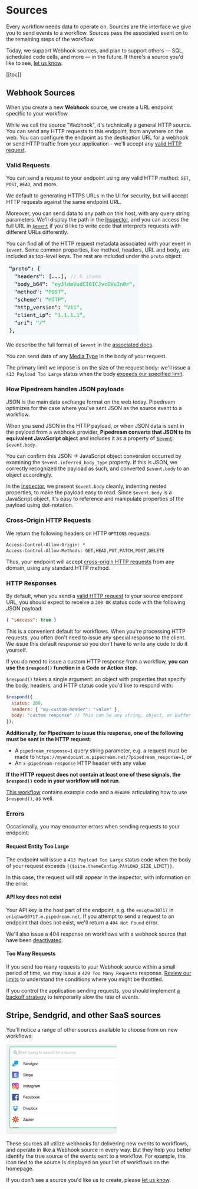 # Sources

Every workflow needs data to operate on. Sources are the interface we give you to send events to a workflow. Sources pass the associated event on to the remaining steps of the workflow.

Today, we support Webhook sources, and plan to support others — SQL, scheduled code cells, and more — in the future. If there's a source you'd like to see, [let us know](/support/).

[[toc]]

## Webhook Sources

When you create a new **Webhook** source, we create a URL endpoint specific to your workflow.

While we call the source "Webhook", it's technically a general HTTP source. You can send any HTTP requests to this endpoint, from anywhere on the web. You can configure the endpoint as the destination URL for a webhook or send HTTP traffic from your application - we'll accept any [valid HTTP request](#valid-requests).

### Valid Requests

You can send a request to your endpoint using any valid HTTP method: `GET`, `POST`, `HEAD`, and more.

We default to generating HTTPS URLs in the UI for security, but will accept HTTP requests against the same endpoint URL.

Moreover, you can send data to any path on this host, with any query string parameters. We'll display the path in the [Inspector](/notebook/inspector/), and you can access the full URL in [`$event`](/notebook/dollar-event/) if you'd like to write code that interprets requests with different URLs differently.

You can find all of the HTTP request metadata associated with your event in `$event`. Some common properties, like method, headers, URL and body, are included as top-level keys. The rest are included under the `proto` object:

<div>
<img alt="Proto object of $event" width="361" src="./images/proto.png">
</div>

We describe the full format of `$event` in the [associated docs](/notebook/dollar-event/).

You can send data of any [Media Type](https://www.iana.org/assignments/media-types/media-types.xhtml) in the body of your request.

The primary limit we impose is on the size of the request body: we'll issue a `413 Payload Too Large` status when the body [exceeds our specified limit](#request-entity-too-large).

### How Pipedream handles JSON payloads

JSON is the main data exchange format on the web today. Pipedream optimizes for the case where you've sent JSON as the source event to a workflow.

When you send JSON in the HTTP payload, or when JSON data is sent in the payload from a webhook provider, **Pipedream converts that JSON to its equivalent JavaScript object** and includes it as a property of [`$event`](/notebook/dollar-event/): `$event.body`.

You can confirm this JSON -> JavaScript object conversion occurred by examining the `$event.inferred_body_type` property. If this is JSON, we correctly recognized the payload as such, and converted `$event.body` to an object accordingly.

In the [Inspector](/notebook/inspector/), we present `$event.body` cleanly, indenting nested properties, to make the payload easy to read. Since `$event.body` is a JavaScript object, it's easy to reference and manipulate properties of the payload using dot-notation.

### Cross-Origin HTTP Requests

We return the following headers on HTTP `OPTIONS` requests:

```
Access-Control-Allow-Origin: *
Access-Control-Allow-Methods: GET,HEAD,PUT,PATCH,POST,DELETE
```

Thus, your endpoint will accept [cross-origin HTTP requests](https://developer.mozilla.org/en-US/docs/Web/HTTP/CORS) from any domain, using any standard HTTP method.

### HTTP Responses

By default, when you send a [valid HTTP request](#valid-requests) to your source endpoint URL, you should expect to receive a `200 OK` status code with the following JSON payload:

```json
{ "success": true }
```

This is a convenient default for workflows. When you're processing HTTP requests, you often don't need to issue any special response to the client. We issue this default response so you don't have to write any code to do it yourself.

If you do need to issue a custom HTTP response from a workflow, **you can use the `$respond()` function in a Code or Action step**.

`$respond()` takes a single argument: an object with properties that specify the body, headers, and HTTP status code you'd like to respond with:

```javascript
$respond({
  status: 200,
  headers: { "my-custom-header": "value" },
  body: "custom response" // This can be any string, object, or Buffer
});
```

**Additionally, for Pipedream to issue this response, one of the following must be sent in the HTTP request**:

- A `pipedream_response=1` query string parameter, e.g. a request must be made to `https://myendpoint.m.pipedream.net/?pipedream_response=1`, _or_
- An `x-pipedream-response` HTTP header with any value

**If the HTTP request does not contain at least one of these signals, the `$respond()` code in your workflow will not run**.

[This workflow](https://pipedream.com/@pravin/return-a-response-from-your-workflow-p_zACJqp/readme) contains example code and a `README` articulating how to use `$respond()`, as well.

### Errors

Occasionally, you may encounter errors when sending requests to your endpoint:

#### Request Entity Too Large

The endpoint will issue a `413 Payload Too Large` status code when the body of your request exceeds `{{$site.themeConfig.PAYLOAD_SIZE_LIMIT}}`.

In this case, the request will still appear in the inspector, with information on the error.

#### API key does not exist

Your API key is the host part of the endpoint, e.g. the `eniqtww30717` in `eniqtww30717.m.pipedream.net`. If you attempt to send a request to an endpoint that does not exist, we'll return a `404 Not Found` error.

We'll also issue a 404 response on workflows with a webhook source that have been [deactivated](/notebook/#deactivating-workflows).

#### Too Many Requests

If you send too many requests to your Webhook source within a small period of time, we may issue a `429 Too Many Requests` response. [Review our limits](/limits/) to understand the conditions where you might be throttled.

If you control the application sending requests, you should implement [a backoff strategy](https://medium.com/clover-platform-blog/conquering-api-rate-limiting-dcac5552714d) to temporarily slow the rate of events.

## Stripe, Sendgrid, and other SaaS sources

You'll notice a range of other sources available to choose from on new workflows:

<div>
<img alt="List of SaaS sources" width="300" src="./images/list-of-sources.png">
</div>

These sources all utilize webhooks for delivering new events to workflows, and operate in like a Webhook source in every way. But they help you better identify the true source of the events sent to a workflow. For example, the icon tied to the source is displayed on your list of workflows on the homepage.

If you don't see a source you'd like us to create, please [let us know](https://spectrum.chat/pipedream/feature-requests?tab=posts).

<Footer />
